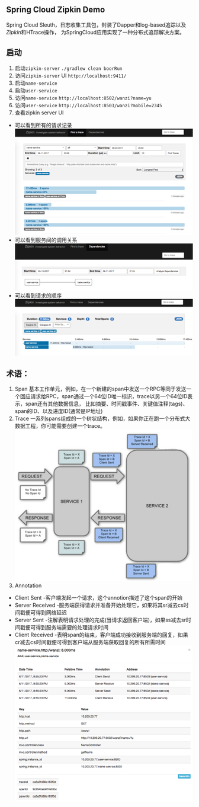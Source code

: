 Spring Cloud Zipkin Demo
--

Spring Cloud Sleuth，日志收集工具包，封装了Dapper和log-based追踪以及*Zipkin*和HTrace操作，
为SpringCloud应用实现了一种分布式追踪解决方案。

## 启动
1. 启动`zipkin-server`
`./gradlew clean boorRun`
2. 访问`zipkin-server` UI
`http://localhost:9411/`
3. 启动`name-service`
4. 启动`user-service`
5. 访问`name-service`
`http://localhost:8502/wanzi?name=yu`
6. 访问`user-service`
`http://localhost:8503/wanzi?mobile=2345`
7. 查看zipkin server UI
* 可以看到所有的请求记录
![](zipkin-ui.png)
* 可以看到服务间的调用关系
![](zipkin-dependency.png)
* 可以看到请求的顺序
![](zipkin-trace.png)

## 术语：
1. Span
基本工作单元，例如，在一个新建的span中发送一个RPC等同于发送一个回应请求给RPC，span通过一个64位ID唯一标识，trace以另一个64位ID表示，span还有其他数据信息，
比如摘要、时间戳事件、关键值注释(tags)、span的ID、以及进度ID(通常是IP地址)
2. Trace
一系列spans组成的一个树状结构，例如，如果你正在跑一个分布式大数据工程，你可能需要创建一个trace。
![](zipkin-span-trace.png)
3. Annotation
* Client Sent -客户端发起一个请求，这个annotion描述了这个span的开始
* Server Received -服务端获得请求并准备开始处理它，如果将其sr减去cs时间戳便可得到网络延迟
* Server Sent -注解表明请求处理的完成(当请求返回客户端)，如果ss减去sr时间戳便可得到服务端需要的处理请求时间
* Client Received -表明span的结束，客户端成功接收到服务端的回复，如果cr减去cs时间戳便可得到客户端从服务端获取回复的所有所需时间 
![](zipkin-name-service.png)
